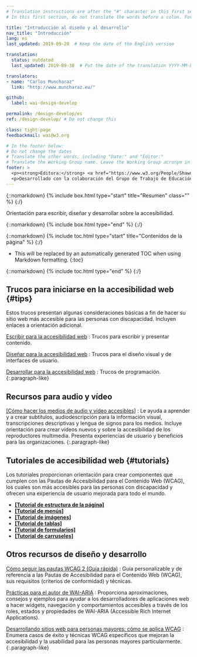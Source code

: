 ```yaml
---
# Translation instructions are after the "#" character in this first section. They are comments that do not show up in the web page. You do not need to translate the instructions after "#".
# In this first section, do not translate the words before a colon. For example, do not translate "title:". Do translate the text after "title:".

title: "Introducción al diseño y al desarrollo"
nav_title: "Introducción"
lang: es
last_updated: 2019-09-20  # Keep the date of the English version

translation:
  status: outdated
  last_updated: 2019-09-30  # Put the date of the translation YYYY-MM-DD (with month in the middle)

translators: 
- name: "Carlos Muncharaz"
  link: "http://www.muncharaz.eu/"

github:
  label: wai-design-develop

permalink: /design-develop/es
ref: /design-develop/ # Do not change this

class: tight-page
feedbackmail: wai@w3.org

# In the footer below:
# Do not change the dates
# Translate the other words, including "Date:" and "Editor:"
# Translate the Working Group name. Leave the Working Group acronym in English.
footer: >
  <p><strong>Editora:</strong> <a href="https://www.w3.org/People/Shawn/">Shawn Lawton Henry</a>.</p>
  <p>Desarrollado con la colaboración del Grupo de Trabajo de Educación y Difusión (<a href="http://www.w3.org/WAI/EO/">EOWG</a>).</p>
---
```


{::nomarkdown}
{% include box.html type="start" title="Resumen" class="" %}
{:/}

Orientación para escribir, diseñar y desarrollar sobre la accesibilidad.

{::nomarkdown}
{% include box.html type="end" %}
{:/}

{::nomarkdown}
{% include toc.html type="start" title="Contenidos de la página" %}
{:/}

- This will be replaced by an automatically generated TOC when using Markdown formatting.
{:toc}

{::nomarkdown}
{% include toc.html type="end" %}
{:/}

## Trucos para iniciarse en la accesibilidad web {#tips}

Estos trucos presentan algunas consideraciones básicas a fin de hacer su sitio web más accesible para las personas con discapacidad. Incluyen enlaces a orientación adicional.

[Escribir para la accesibilidad web](/tips/writing/) 
: Trucos para escribir y presentar contenido.

[Diseñar para la accesibilidad web](/tips/designing/) 
: Trucos para el diseño visual y de interfaces de usuario.

[Desarrollar para la accesibilidad web](/tips/developing/) 
: Trucos de programación.
{:.paragraph-like}

## Recursos para audio y vídeo

[[Cómo hacer los medios de audio y vídeo accesibles]](/media/av/)
: Le ayuda a aprender y a crear subtítulos, audiodescripción para la información visual, transcripciones descriptivas y lengua de signos para los medios. Incluye orientación para crear vídeos nuevos y sobre la accesibilidad de los reproductores multimedia. Presenta experiencias de usuario y beneficios para las organizaciones.
{:.paragraph-like}

## Tutoriales de accesibilidad web {#tutorials}

Los tutoriales proporcionan orientación para crear componentes que cumplen con las Pautas de Accesibilidad para el Contenido Web (WCAG), los cuales son más accesibles para las personas con discapacidad y ofrecen una experiencia de usuario mejorada para todo el mundo.

* **[[Tutorial de estructura de la página]](/tutorials/page-structure/)**
* **[[Tutorial de menús]](/tutorials/menus/)**
* **[[Tutorial de imágenes]](/tutorials/images/)**
* **[[Tutorial de tablas]](/tutorials/tables/)**
* **[[Tutorial de formularios]](/tutorials/forms/)**
* **[[Tutorial de carruseles]](/tutorials/carousels/)**

## Otros recursos de diseño y desarrollo

[Cómo seguir las pautas WCAG 2 (Guía rápida)](https://www.w3.org/WAI/WCAG22/quickref/)
: Guía personalizable y de referencia a las Pautas de Accesibilidad para el Contenido Web (WCAG), sus requisitos (criterios de conformidad) y técnicas.

[Prácticas para el autor de WAI-ARIA](https://www.w3.org/TR/wai-aria-practices/)
: Proporciona aproximaciones, consejos y ejemplos para ayudar a los desarrolladores de aplicaciones web a hacer widgets, navegación y comportamientos accesibles a través de los roles, estados y propiedades de WAI-ARIA (Accessible Rich Internet Applications).

[Desarrollando sitios web para personas mayores: cómo se aplica WCAG](/older-users/developing/)
: Enumera casos de éxito y técnicas WCAG específicos que mejoran la accesibilidad y la usabilidad para las personas mayores particularmente.
{:.paragraph-like}

